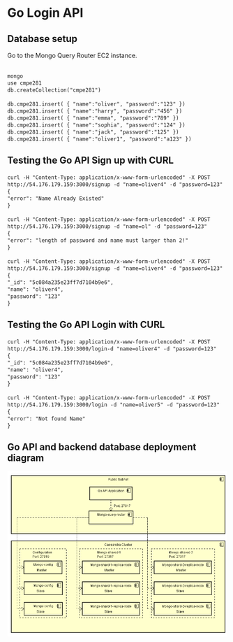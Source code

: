 # Go Login API

## Database setup

Go to the Mongo Query Router EC2 instance.

```

mongo
use cmpe281
db.createCollection("cmpe281")

db.cmpe281.insert( { "name":"oliver", "password":"123" })
db.cmpe281.insert( { "name":"harry", "password":"456" })
db.cmpe281.insert( { "name":"emma", "password":"789" })
db.cmpe281.insert( { "name":"sophia", "password":"124" })
db.cmpe281.insert( { "name":"jack", "password":"125" })
db.cmpe281.insert( { "name":"oliver1", "password":"a123" })
```


## Testing the Go API Sign up with CURL

    curl -H "Content-Type: application/x-www-form-urlencoded" -X POST http://54.176.179.159:3000/signup -d "name=oliver4" -d "password=123"
    {
    "error": "Name Already Existed"
    }
    
    curl -H "Content-Type: application/x-www-form-urlencoded" -X POST http://54.176.179.159:3000/signup -d "name=ol" -d "password=123"
    {
    "error": "length of password and name must larger than 2!"
    }
    
    curl -H "Content-Type: application/x-www-form-urlencoded" -X POST http://54.176.179.159:3000/signup -d "name=oliver4" -d "password=123"
    {
    "_id": "5c084a235e23ff7d7104b9e6",
    "name": "oliver4",
    "password": "123"
    }

## Testing the Go API Login with CURL



    curl -H "Content-Type: application/x-www-form-urlencoded" -X POST http://54.176.179.159:3000/login-d "name=oliver4" -d "password=123"
    {
    "_id": "5c084a235e23ff7d7104b9e6",
    "name": "oliver4",
    "password": "123"
    }
    
    curl -H "Content-Type: application/x-www-form-urlencoded" -X POST http://54.176.179.159:3000/login -d "name=oliver5" -d "password=123"
    {
    "error": "Not found Name"
    }



## Go API and backend database deployment diagram

![1544077214655](./README.assets/1544077214655.png)